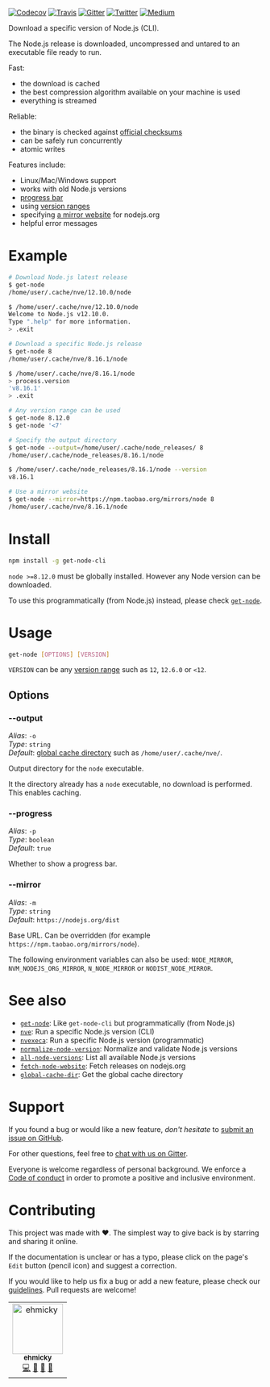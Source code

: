 [![Codecov](https://img.shields.io/codecov/c/github/ehmicky/get-node-cli.svg?label=tested&logo=codecov)](https://codecov.io/gh/ehmicky/get-node-cli)
[![Travis](https://img.shields.io/badge/cross-platform-4cc61e.svg?logo=travis)](https://travis-ci.org/ehmicky/get-node-cli)
[![Gitter](https://img.shields.io/gitter/room/ehmicky/get-node-cli.svg?logo=gitter)](https://gitter.im/ehmicky/get-node-cli)
[![Twitter](https://img.shields.io/badge/%E2%80%8B-twitter-4cc61e.svg?logo=twitter)](https://twitter.com/intent/follow?screen_name=ehmicky)
[![Medium](https://img.shields.io/badge/%E2%80%8B-medium-4cc61e.svg?logo=medium)](https://medium.com/@ehmicky)

Download a specific version of Node.js (CLI).

The Node.js release is downloaded, uncompressed and untared to an executable
file ready to run.

Fast:

- the download is cached
- the best compression algorithm available on your machine is used
- everything is streamed

Reliable:

- the binary is checked against
  [official checksums](https://github.com/nodejs/node#verifying-binaries)
- can be safely run concurrently
- atomic writes

Features include:

- Linux/Mac/Windows support
- works with old Node.js versions
- [progress bar](#--progress)
- using [version ranges](#usage)
- specifying [a mirror website](#--mirror) for nodejs.org
- helpful error messages

# Example

```bash
# Download Node.js latest release
$ get-node
/home/user/.cache/nve/12.10.0/node

$ /home/user/.cache/nve/12.10.0/node
Welcome to Node.js v12.10.0.
Type ".help" for more information.
> .exit

# Download a specific Node.js release
$ get-node 8
/home/user/.cache/nve/8.16.1/node

$ /home/user/.cache/nve/8.16.1/node
> process.version
'v8.16.1'
> .exit

# Any version range can be used
$ get-node 8.12.0
$ get-node '<7'

# Specify the output directory
$ get-node --output=/home/user/.cache/node_releases/ 8
/home/user/.cache/node_releases/8.16.1/node

$ /home/user/.cache/node_releases/8.16.1/node --version
v8.16.1

# Use a mirror website
$ get-node --mirror=https://npm.taobao.org/mirrors/node 8
/home/user/.cache/nve/8.16.1/node
```

# Install

```bash
npm install -g get-node-cli
```

`node >=8.12.0` must be globally installed. However any Node version can be
downloaded.

To use this programmatically (from Node.js) instead, please check
[`get-node`](https://github.com/ehmicky/get-node).

# Usage

```bash
get-node [OPTIONS] [VERSION]
```

`VERSION` can be any [version range](https://github.com/npm/node-semver) such as
`12`, `12.6.0` or `<12`.

## Options

### --output

_Alias_: `-o`<br> _Type_: `string`<br>_Default_:
[global cache directory](https://github.com/ehmicky/global-cache-dir) such as
`/home/user/.cache/nve/`.

Output directory for the `node` executable.

It the directory already has a `node` executable, no download is performed. This
enables caching.

### --progress

_Alias_: `-p`<br>_Type_: `boolean`<br>_Default_: `true`

Whether to show a progress bar.

### --mirror

_Alias_: `-m`<br>_Type_: `string`<br>_Default_: `https://nodejs.org/dist`

Base URL. Can be overridden (for example `https://npm.taobao.org/mirrors/node`).

The following environment variables can also be used: `NODE_MIRROR`,
`NVM_NODEJS_ORG_MIRROR`, `N_NODE_MIRROR` or `NODIST_NODE_MIRROR`.

# See also

- [`get-node`](https://github.com/ehmicky/get-node): Like `get-node-cli` but
  programmatically (from Node.js)
- [`nve`](https://github.com/ehmicky/nve): Run a specific Node.js version (CLI)
- [`nvexeca`](https://github.com/ehmicky/nve): Run a specific Node.js version
  (programmatic)
- [`normalize-node-version`](https://github.com/ehmicky/normalize-node-version):
  Normalize and validate Node.js versions
- [`all-node-versions`](https://github.com/ehmicky/all-node-versions): List all
  available Node.js versions
- [`fetch-node-website`](https://github.com/ehmicky/fetch-node-website): Fetch
  releases on nodejs.org
- [`global-cache-dir`](https://github.com/ehmicky/global-cache-dir): Get the
  global cache directory

# Support

If you found a bug or would like a new feature, _don't hesitate_ to
[submit an issue on GitHub](../../issues).

For other questions, feel free to
[chat with us on Gitter](https://gitter.im/ehmicky/get-node-cli).

Everyone is welcome regardless of personal background. We enforce a
[Code of conduct](CODE_OF_CONDUCT.md) in order to promote a positive and
inclusive environment.

# Contributing

This project was made with ❤️. The simplest way to give back is by starring and
sharing it online.

If the documentation is unclear or has a typo, please click on the page's `Edit`
button (pencil icon) and suggest a correction.

If you would like to help us fix a bug or add a new feature, please check our
[guidelines](CONTRIBUTING.md). Pull requests are welcome!

<!-- Thanks go to our wonderful contributors: -->

<!-- ALL-CONTRIBUTORS-LIST:START -->
<!-- prettier-ignore -->
<table><tr><td align="center"><a href="https://twitter.com/ehmicky"><img src="https://avatars2.githubusercontent.com/u/8136211?v=4" width="100px;" alt="ehmicky"/><br /><sub><b>ehmicky</b></sub></a><br /><a href="https://github.com/ehmicky/get-node-cli/commits?author=ehmicky" title="Code">💻</a> <a href="#design-ehmicky" title="Design">🎨</a> <a href="#ideas-ehmicky" title="Ideas, Planning, & Feedback">🤔</a> <a href="https://github.com/ehmicky/get-node-cli/commits?author=ehmicky" title="Documentation">📖</a></td></tr></table>

<!-- ALL-CONTRIBUTORS-LIST:END -->
